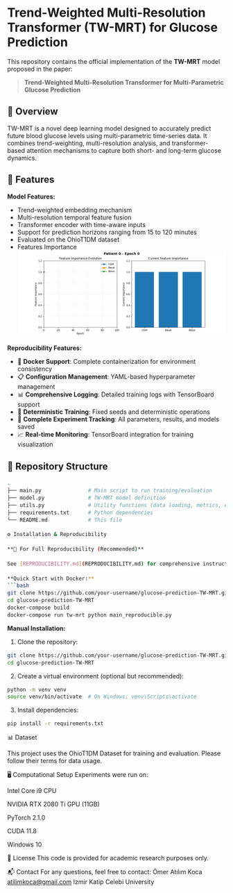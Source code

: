 # Trend-Weighted Multi-Resolution Transformer (TW-MRT) for Glucose Prediction

This repository contains the official implementation of the **TW-MRT** model proposed in the paper:

> **Trend-Weighted Multi-Resolution Transformer for Multi-Parametric Glucose Prediction**

## 📌 Overview

TW-MRT is a novel deep learning model designed to accurately predict future blood glucose levels using multi-parametric time-series data. It combines trend-weighting, multi-resolution analysis, and transformer-based attention mechanisms to capture both short- and long-term glucose dynamics.

## 🧪 Features

**Model Features:**
- Trend-weighted embedding mechanism
- Multi-resolution temporal feature fusion
- Transformer encoder with time-aware inputs
- Support for prediction horizons ranging from 15 to 120 minutes
- Evaluated on the OhioT1DM dataset
- Features Importance
  ![](evolution_animation_patient0_feat3.gif)

**Reproducibility Features:**
- 🐳 **Docker Support**: Complete containerization for environment consistency
- 📋 **Configuration Management**: YAML-based hyperparameter management
- 📊 **Comprehensive Logging**: Detailed training logs with TensorBoard support
- 🔄 **Deterministic Training**: Fixed seeds and deterministic operations
- 💾 **Complete Experiment Tracking**: All parameters, results, and models saved
- 📈 **Real-time Monitoring**: TensorBoard integration for training visualization

## 📂 Repository Structure

```bash
.
├── main.py               # Main script to run training/evaluation
├── model.py              # TW-MRT model definition
├── utils.py              # Utility functions (data loading, metrics, etc.)
├── requirements.txt      # Python dependencies
└── README.md             # This file

⚙️ Installation & Reproducibility

**🔄 For Full Reproducibility (Recommended)**

See [REPRODUCIBILITY.md](REPRODUCIBILITY.md) for comprehensive instructions including Docker setup, detailed configuration, and training logs.

**Quick Start with Docker:**
```bash
git clone https://github.com/your-username/glucose-prediction-TW-MRT.git
cd glucose-prediction-TW-MRT
docker-compose build
docker-compose run tw-mrt python main_reproducible.py
```

**Manual Installation:**

1. Clone the repository:
```bash
git clone https://github.com/your-username/glucose-prediction-TW-MRT.git
cd glucose-prediction-TW-MRT
```

2. Create a virtual environment (optional but recommended):
```bash
python -m venv venv
source venv/bin/activate  # On Windows: venv\Scripts\activate
```

3. Install dependencies:
```bash
pip install -r requirements.txt
```

📊 Dataset

This project uses the OhioT1DM Dataset for training and evaluation. Please follow their terms for data usage.

🖥️ Computational Setup
Experiments were run on:

Intel Core i9 CPU

NVIDIA RTX 2080 Ti GPU (11GB)

PyTorch 2.1.0

CUDA 11.8

Windows 10



📄 License
This code is provided for academic research purposes only.

📬 Contact
For any questions, feel free to contact:
Ömer Atılım Koca
atilimkoca@gmail.com
Izmir Katip Celebi University

